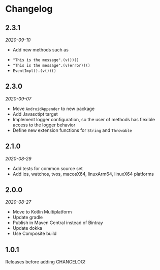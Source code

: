 Changelog
=========

2.3.1
----

_2020-09-10_

 - Add new methods such as
  + `"This is the message".(v())()`
  + `"This is the message".(v(error))()`
  + `EventImpl().(v())()`

2.3.0
----

_2020-09-07_

 - Move `AndroidAppender` to new package
 - Add Javasctipt target
 - Implement logger configuration, so the user of methods has flexible access to the logger behavior
 - Define new extension functions for `String` and `Throwable`

2.1.0
-----

_2020-08-29_

 - Add tests for common source set
 - Add ios, watchos, tvos, macosX64, linuxArm64, linuxX64 platforms

2.0.0
-----

_2020-08-27_

 - Move to Kotlin Multiplatform
 - Update gradle
 - Publish in Maven Central instead of Bintray
 - Update dokka
 - Use Composite build


1.0.1
-----

Releases before adding CHANGELOG!
